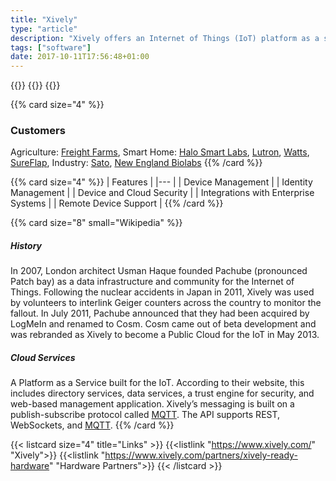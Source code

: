 ```yaml
---
title: "Xively"
type: "article"
description: "Xively offers an Internet of Things (IoT) platform as a service, business services, and partners that enable businesses to quickly connect products and operations to the Internet. It is a division of LogMeIn Inc."
tags: ["software"]
date: 2017-10-11T17:56:48+01:00
---
```


{{<card size="4" small="Wikipedia" style="info">}}
{{<description>}}
{{</card>}}

{{% card size="4" %}}
### Customers

Agriculture: [Freight Farms](https://www.xively.com/customers/freight-farms), Smart Home: [Halo Smart Labs](https://www.xively.com/customers/halo-smart-labs), [Lutron](https://www.xively.com/customers/lutron-electronics), [Watts](https://www.xively.com/customers/watts-water), [SureFlap](https://www.xively.com/customers/sureflap), Industry: [Sato](https://www.xively.com/customers/sato), [New England Biolabs](https://www.xively.com/customers/new-england-biolabs)
{{% /card %}}

{{% card size="4" %}}
| Features       |
|---        |
| Device Management |
| Identity Management |
| Device and Cloud Security |
| Integrations with Enterprise Systems |
| Remote Device Support |
{{% /card %}}

{{% card size="8" small="Wikipedia" %}}
##### History
In 2007, London architect Usman Haque founded Pachube (pronounced Patch bay) as a data infrastructure and community for the Internet of Things. Following the nuclear accidents in Japan in 2011, Xively was used by volunteers to interlink Geiger counters across the country to monitor the fallout. In July 2011, Pachube announced that they had been acquired by LogMeIn and renamed to Cosm. Cosm came out of beta development and was rebranded as Xively to become a Public Cloud for the IoT in May 2013.

##### Cloud Services
A Platform as a Service built for the IoT. According to their website, this includes directory services, data services, a trust engine for security, and web-based management application. Xively’s messaging is built on a publish-subscribe protocol called [MQTT](/app-protocol/mqtt/). The API supports REST, WebSockets, and [MQTT](/app-protocol/mqtt/).
{{% /card %}}

{{< listcard size="4" title="Links" >}}
    {{<listlink "https://www.xively.com/" "Xively">}}
    {{<listlink "https://www.xively.com/partners/xively-ready-hardware" "Hardware Partners">}}
{{< /listcard >}}